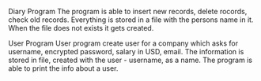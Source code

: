 Diary Program
The program is able to insert new records, delete rocords, check old records. 
Everything is stored in a file with the persons name in it. 
When the file does not exists it gets created. 

User Program
User program create user for a company which asks for username, encrypted password, salary in USD, email.
The information is stored in file, created with the user - username, as  a name.
The program is able to print the info about a user.